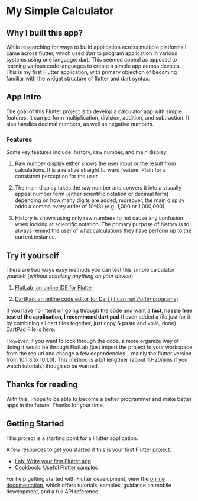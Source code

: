 # My Simple Calculator

## Why I built this app?
While researching for ways to build application across multiple platforms I came across flutter, which used *dart* to program application in various systems using one language: dart. This seemed appeal as opposed to learning various code languages to create a simple app across devices. This is my first Flutter application, with primary objection of becoming familiar with the widget structure of flutter and dart syntax. 

## App Intro
The goal of this Flutter project is to develop a calculator app with simple features. It can perform multiplication, division, addition, and subtraction. It also handles decimal numbers, as well as negative numbers.  

### Features
Some key features include: history, raw number, and main display.

1. Raw number display either shows the user input or the result from calculations. It is a relative straight forward feature. Plain for a consistent perception for the user.

1. The main display takes the raw number and convers it into a visually appeal number form (either scientific notation or decimal form) depending on how many digits are added; moreover, the main display adds a comma every order of 10^(3) (e.g. 1,000 or 1,000,000). 

1. History is shown using only raw numbers to not cause any confusion when looking at scientific notation. The primary purpose of history is to always remind the user of what calculations they have perform up to the current instance.

## Try it yourself
There are two ways easy methods you can test this simple calculator yourself (*without installing anything on your device*):

1. [FlutLab: an online IDE for Flutter](https://flutlab.io/)

2. [DartPad: an online code editor for Dart (it can run *flutter* programs)](https://dartpad.dev/?id)

If you have no intent on going through the code and want a **fast, hassle free test of the application, I recommend dart pad** (I even added a file just for it by combining all dart files together, just copy & paste and voilà, done). [DartPad File is here](lib/dartPad_main.dart).

However, if you want to look through the code, a more organize way of doing it would be through FlutLab (just import the project to your workspace from the rep url and change a few dependencies... mainly the flutter version from 10.1.3 to 10.1.0). This method is a bit lengthier (about 10-20mins if you watch tutorials) though so be warned.


## Thanks for reading
With this, I hope to be able to become a better programmer and make better apps in the future. Thanks for your time.

## Getting Started

This project is a starting point for a Flutter application.

A few resources to get you started if this is your first Flutter project:

- [Lab: Write your first Flutter app](https://docs.flutter.dev/get-started/codelab)
- [Cookbook: Useful Flutter samples](https://docs.flutter.dev/cookbook)

For help getting started with Flutter development, view the
[online documentation](https://docs.flutter.dev/), which offers tutorials,
samples, guidance on mobile development, and a full API reference.

